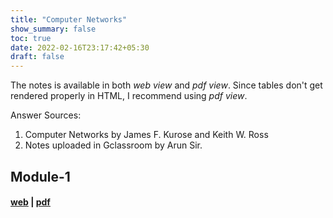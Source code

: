 ```yaml
---
title: "Computer Networks"
show_summary: false
toc: true
date: 2022-02-16T23:17:42+05:30
draft: false
---
```


The notes is available in both *web view* and *pdf view*. Since tables don't get rendered properly in HTML, I recommend using *pdf view*.

Answer Sources:
1. Computer Networks by James F. Kurose and Keith W. Ross
2. Notes uploaded in Gclassroom by Arun Sir.

## Module-1 
#### [web](https://sonydotgit.github.io/resource/18cs52/mod1/index.html) | [pdf](https://sonydotgit.github.io/resource/18cs52/mod1/mod1.pdf)
<!---## Module-2 
#### [web](https://sonydotgit.github.io/passVTU/18cs52/mod2/index.html) | [pdf](https://example.com)
## Module-3
#### [web](https://sonydotgit.github.io/passVTU/18cs52/mod3/index.html) | [pdf](https://example.com)
## Module-4
#### [web](https://sonydotgit.github.io/passVTU/18cs52/mod4/index.html) | [pdf](https://example.com)
## Module-5
#### [web](https://sonydotgit.github.io/passVTU/18cs52/mod5/index.html) | [pdf](https://example.com)
--->